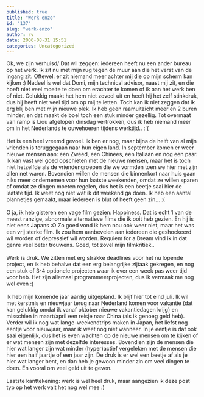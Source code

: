 ```yaml
---
published: true
title: "Werk enzo"
id: "137"
slug: "werk-enzo"
author: rv
date: 2006-08-31 15:51
categories: Uncategorized
---
```

Ok, we zijn verhuisd/ Dat wil zeggen: iedereen heeft nu een ander bureau op het werk. Ik zit nu met mijn rug tegen de muur aan die het verst van de ingang zit. Oftewel: er zit niemand meer achter mij die op mijn scherm kan kijken :) Nadeel is wel dat Domi, mijn technical advisor, naast mij zit, en die hoeft niet veel moeite te doen om erachter te komen of ik aan het werk ben of niet. Gelukkig maakt het hem niet zoveel uit en heeft hij het zelf stinkdruk, dus hij heeft niet veel tijd om op mij te letten. Toch kan ik niet zeggen dat ik erg blij ben met mijn nieuwe plek. Ik heb geen raamuitzicht meer en 2 buren minder, en dat maakt de boel toch een stuk minder gezellig. Tot overmaat van ramp is Liou afgelopen dinsdag vertrokken, dus ik heb niemand meer om in het Nederlands te ouwehoeren tijdens werktijd.. :'(<br /><br />Het is een heel vreemd gevoel. Ik ben er nog, maar bijna de helft van al mijn vrienden is teruggegaan naar hun eigen land. In september komen er weer nieuwe mensen aan: een Zweed, een Chinees, een Italiaan en nog een paar. Ik kan vast wel goed opschieten met de nieuwe mensen, maar het is toch niet hetzelfde als de vriendengroepen die we vormden toen we hier met zijn allen net waren. Bovendien willen de mensen die binnenkort naar huis gaan niks meer ondernemen voor hun laatste weekenden, omdat ze willen sparen of omdat ze dingen moeten regelen, dus het is een beetje saai hier de laatste tijd. Ik weet nog niet wat ik dit weekend ga doen. Ik heb een aantal plannetjes gemaakt, maar iedereen is blut of heeft geen zin... :(<br /><br />O ja, ik heb gisteren een vage film gezien: Happiness. Dat is echt 1 van de meest ranzige, abnormale alternatieve films die ik ooit heb gezien. En hij is niet eens Japans :O Zo goed vond ik hem nou ook weer niet, maar het was een vrij sterke film. Ik zou hem aanbevelen aan iedereen die geshockeerd wil worden of depressief wil worden. Requiem for a Dream vind ik in dat genre veel beter trouwens. Goed, tot zovel mijn filmkritiek..<br /><br />Werk is druk. We zitten met erg strakke deadlines voor het nu lopende project, en ik heb behalve dat een erg belangrijke zijtaak gekregen, en nog een stuk of 3-4 optionele projecten waar ik over een week pas weer tijd voor heb. Het zijn allemaal programmeerprojecten, dus ik vermaak me nog wel even :)<br /><br />Ik heb mijn komende jaar aardig uitgepland. Ik blijf hier tot eind juli. Ik wil met kerstmis en nieuwjaar terug naar Nederland komen voor vakantie (dat kan gelukkig omdat ik vanaf oktober nieuwe vakantiedagen krijg) en misschien in maart/april een reisje naar China (als ik genoeg geld heb). Verder wil ik nog wat lange-weekendtrips maken in Japan, het liefst nog eentje voor nieuwjaar, maar ik weet nog niet wanneer. In je eentje is dat ook saai eigenlijk, dus het is even wachten op de nieuwe mensen om te kijken of er wat mensen zijn met dezelfde interesses. Bovendien zijn de mensen die hier wat langer zijn wat minder (hyper)actief vergeleken met de mensen die hier een half jaartje of een jaar zijn. De druk is er wel een beetje af als je hier wat langer bent, en dan heb je gewoon minder zin om veel dingen te doen. En vooral om veel geld uit te geven.<br /><br />Laatste kanttekening: werk is wel heel druk, maar aangezien ik deze post typ op het werk valt het nog wel mee :)